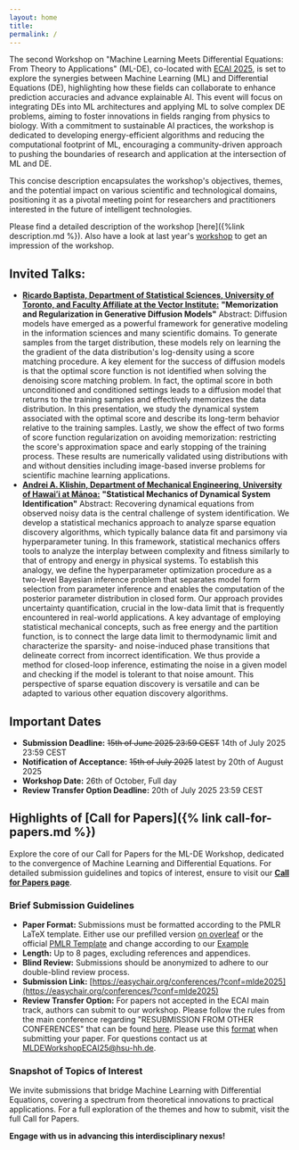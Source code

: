 ```yaml
---
layout: home
title: 
permalink: /
---
```




The second Workshop on "Machine Learning Meets Differential Equations: From Theory to Applications" (ML-DE), co-located with [ECAI 2025](https://www.ecai2025.eu/), is set to explore the synergies between Machine Learning (ML) and Differential Equations (DE), highlighting how these fields can collaborate to enhance prediction accuracies and advance explainable AI. This event will focus on integrating DEs into ML architectures and applying ML to solve complex DE problems, aiming to foster innovations in fields ranging from physics to biology. With a commitment to sustainable AI practices, the workshop is dedicated to developing energy-efficient algorithms and reducing the computational footprint of ML, encouraging a community-driven approach to pushing the boundaries of research and application at the intersection of ML and DE.

This concise description encapsulates the workshop's objectives, themes, and the potential impact on various scientific and technological domains, positioning it as a pivotal meeting point for researchers and practitioners interested in the future of intelligent technologies.

Please find a detailed description of the workshop [here]({%link description.md %}). Also have a look at last year's [workshop](https://mlde-ecai-2024.github.io) to get an impression of the workshop.

## Invited Talks:
- **[Ricardo Baptista, Department of Statistical Sciences, University of Toronto, and Faculty Affiliate at the Vector Institute:](https://www.ricardobaptista.com/)** **"Memorization and Regularization in Generative Diffusion Models"**
  Abstract: Diffusion models have emerged as a powerful framework for generative modeling in the information sciences and many scientific domains. To generate samples from the target distribution, these models rely on learning the the gradient of the data distribution's log-density using a score matching procedure. A key element for the success of diffusion models is that the optimal score function is not identified when solving the denoising score matching problem. In fact, the optimal score in both unconditioned and conditioned settings leads to a diffusion model that returns to the training samples and effectively memorizes the data distribution. In this presentation, we study the dynamical system associated with the optimal score and describe its long-term behavior relative to the training samples. Lastly, we show the effect of two forms of score function regularization on avoiding memorization: restricting the score's approximation space and early stopping of the training process. These results are numerically validated using distributions with and without densities including image-based inverse problems for scientific machine learning applications.
- **[Andrei A. Klishin, Department of Mechanical Engineering, University of Hawaiʻi at Mānoa:](https://aklishin.science/)** **"Statistical Mechanics of Dynamical System Identification"** Abstract:
Recovering dynamical equations from observed noisy data is the central challenge of system identification. We develop a statistical mechanics approach to analyze sparse equation discovery algorithms, which typically balance data fit and parsimony via hyperparameter tuning. In this framework, statistical mechanics offers tools to analyze the interplay between complexity and fitness similarly to that of entropy and energy in physical systems. To establish this analogy, we define the hyperparameter optimization procedure as a two-level Bayesian inference problem that separates model form selection from parameter inference and enables the computation of the posterior parameter distribution in closed form. Our approach provides uncertainty quantification, crucial in the low-data limit that is frequently encountered in real-world applications. A key advantage of employing statistical mechanical concepts, such as free energy and the partition function, is to connect the large data limit to thermodynamic limit and characterize the sparsity- and noise-induced phase transitions that delineate correct from incorrect identification. We thus provide a method for closed-loop inference, estimating the noise in a given model and checking if the model is tolerant to that noise amount. This perspective of sparse equation discovery is versatile and can be adapted to various other equation discovery algorithms.

## Important Dates

- **Submission Deadline:** ~~15th of June 2025 23:59 CEST~~ 14th of July 2025 23:59 CEST 
- **Notification of Acceptance:** ~~15th of July 2025~~ latest by 20th of August 2025
- **Workshop Date:** 26th of October, Full day
- **Review Transfer Option Deadline:** 20th of July 2025 23:59 CEST


## Highlights of [Call for Papers]({% link call-for-papers.md %})

Explore the core of our Call for Papers for the ML-DE Workshop, dedicated to the convergence of Machine Learning and Differential Equations. For detailed submission guidelines and topics of interest, ensure to visit our **[Call for Papers page](/call-for-papers/)**.


### Brief Submission Guidelines

- **Paper Format:** Submissions must be formatted according to the PMLR LaTeX template. Either use our prefilled version [on overleaf](https://www.overleaf.com/read/rsnntgwcjnpg#8d4bcc) or the official [PMLR Template](https://ctan.org/tex-archive/macros/latex/contrib/jmlr) and change according to our [Example](/assets/pdf/ML_DE_ECAI2024.pdf)
- **Length:** Up to 8 pages, excluding references and appendices.
- **Blind Review:** Submissions should be anonymized to adhere to our double-blind review process.
- **Submission Link:** [https://easychair.org/conferences/?conf=mlde2025](https://easychair.org/conferences/?conf=mlde2025)
- **Review Transfer Option:** For papers not accepted in the ECAI main track, authors can submit to our workshop. Please follow the rules from the main conference regarding "RESUBMISSION FROM OTHER CONFERENCES" that can be found [here](https://ecai2025.org/call-for-papers/). Please use this [format](https://www.overleaf.com/read/rsnntgwcjnpg#8d4bcc) when submitting your paper. For questions contact us at [MLDEWorkshopECAI25@hsu-hh.de](mailto:MLDEWorkshopECAI25@hsu-hh.de). 

### Snapshot of Topics of Interest

We invite submissions that bridge Machine Learning with Differential Equations, covering a spectrum from theoretical innovations to practical applications. For a full exploration of the themes and how to submit, visit the full Call for Papers.

**Engage with us in advancing this interdisciplinary nexus!**
